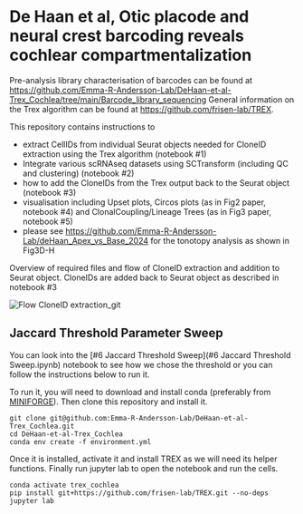 # De Haan et al, Otic placode and neural crest barcoding reveals cochlear compartmentalization 

Pre-analysis library characterisation of barcodes can be found at https://github.com/Emma-R-Andersson-Lab/DeHaan-et-al-Trex_Cochlea/tree/main/Barcode_library_sequencing
General information on the Trex algorithm can be found at https://github.com/frisen-lab/TREX. 


This repository contains instructions to 
- extract CellIDs from individual Seurat objects needed for CloneID extraction using the Trex algorithm (notebook #1)
- Integrate various scRNAseq datasets using SCTransform (including QC and clustering) (notebook #2)
- how to add the CloneIDs from the Trex output back to the Seurat object (notebook #3)
- visualisation including Upset plots, Circos plots (as in Fig2 paper, notebook #4)  and ClonalCoupling/Lineage Trees (as in Fig3 paper, notebook #5)
- please see https://github.com/Emma-R-Andersson-Lab/deHaan_Apex_vs_Base_2024 for the tonotopy analysis as shown in Fig3D-H


Overview of required files and flow of CloneID extraction and addition to Seurat object. CloneIDs are added back to Seurat object as described in notebook #3
  
![Flow CloneID extraction_git](https://github.com/user-attachments/assets/330d53ce-868d-4dbb-9e72-bf41b6681594)

## Jaccard Threshold Parameter Sweep

You can look into the [#6 Jaccard Threshold Sweep](#6 Jaccard Threshold Sweep.ipynb) notebook to see how we chose the threshold or you can follow the instructions below to run it.

To run it, you will need to download and install conda (preferably from [MINIFORGE](https://github.com/conda-forge/miniforge#download)). 
Then clone this repository and install it.

```
git clone git@github.com:Emma-R-Andersson-Lab/DeHaan-et-al-Trex_Cochlea.git
cd DeHaan-et-al-Trex_Cochlea
conda env create -f environment.yml
```

Once it is installed, activate it and install TREX as we will need its helper functions.
Finally run jupyter lab to open the notebook and run the cells.

```
conda activate trex_cochlea
pip install git+https://github.com/frisen-lab/TREX.git --no-deps
jupyter lab
```
